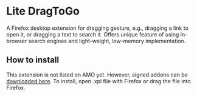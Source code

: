 # Lite DragToGo
A Firefox desktop extension for dragging gesture, e.g., dragging a link to open it, or dragging a text to search it. Offers unique feature of using in-browser search engines and light-weight, low-memory implementation.

## How to install
This extension is not listed on AMO yet. However, signed addons can be [downloaded here](https://github.com/cicada17/lite-dragtogo/releases/latest).
To install, open .xpi file with Firefox or drag the file into Firefox.
